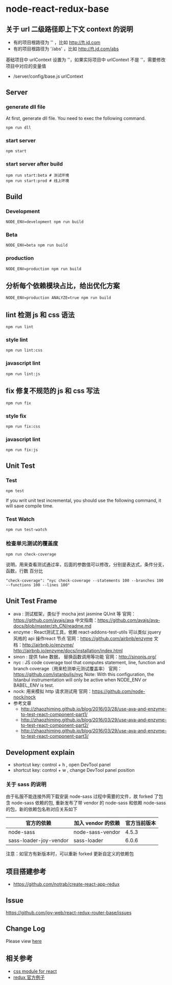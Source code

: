 # node-react-redux-base

## 关于 url 二级路径即上下文 context 的说明

* 有的项目根路径为 '' ，比如 http://ft.jd.com
* 有的项目根路径为 '/abs' ，比如 http://ft.jd.com/abs

基础项目中 urlContext 设置为 ''，如果实际项目中 urlContext  不是 ''，需要修改项目中对应的变量值

* /server/config/base.js   urlContext

## Server

### generate dll file

At first, generate dll file. You need to exec the following command.

```
npm run dll
```

### start server

```
npm start
```

### start server after build

```
npm run start:beta # 测试环境
npm run start:prod # 线上环境
```

## Build

### Development

```
NODE_ENV=development npm run build
```

### Beta

```
NODE_ENV=beta npm run build
```

### production

```
NODE_ENV=production npm run build
```

## 分析每个依赖模块占比，给出优化方案
```
NODE_ENV=production ANALYZE=true npm run build
```

## lint 检测 js 和 css 语法
```
npm run lint
```

### style lint
```
npm run lint:css
```

### javascript lint
```
npm run lint:js
```

## fix 修复不规范的 js 和 css 写法
```
npm run fix
```

### style fix
```
npm run fix:css
```

### javascript lint
```
npm run fix:js
```

## Unit Test

### Test
```
npm test
```

If you writ unit test incremental, you should use the following command, it will save compile time.

### Test Watch
```
npm run test-watch
```

### 检查单元测试的覆盖度
```
npm run check-coverage
```

说明，用来查看测试通过率，后面的参数值可以修改，分别是表达式，条件分支，函数，行数 百分比
```
"check-coverage": "nyc check-coverage --statements 100 --branches 100 --functions 100 --lines 100"
```

## Unit Test Frame

* ava : 测试框架，类似于 mocha jest jasmine QUnit 等
  官网：https://github.com/avajs/ava
  中文指南：https://github.com/avajs/ava-docs/blob/master/zh_CN/readme.md
* enzyme : React测试工具，依赖 react-addons-test-utils 可以类似 jquery 风格的 api 操作react 节点
  官网：https://github.com/airbnb/enzyme
  文档：http://airbnb.io/enzyme/
  http://airbnb.io/enzyme/docs/installation/index.html
* sinon : 提供 fake 数据， 替换函数调用等功能
  官网：http://sinonjs.org/
* nyc : JS code coverage tool that computes statement, line, function and branch coverage（用来检测单元测试覆盖率）
  官网：https://github.com/istanbuljs/nyc
  Note: With this configuration, the Istanbul instrumentation will only be active when NODE_ENV or BABEL_ENV is test.
* nock: 用来模拟 http 请求测试用
  官网：https://github.com/node-nock/nock
* 参考文章
  * http://zhaozhiming.github.io/blog/2016/03/28/use-ava-and-enzyme-to-test-react-component-part1/
  * http://zhaozhiming.github.io/blog/2016/03/29/use-ava-and-enzyme-to-test-react-component-part2/
  * http://zhaozhiming.github.io/blog/2016/03/29/use-ava-and-enzyme-to-test-react-component-part3/

## Development explain

* shortcut key: control + h , open DevTool panel
* shortcut key: control + w , change DevTool panel position

### 关于 sass 的说明
由于私服不能连接外网下载安装 node-sass 过程中需要的文件，故 forked 了包含 node-sass 依赖的包,
重新发布了带 vendor 的 node-sass 和依赖 node-sass 的包，新的依赖包名称对应关系如下

官方的依赖 | 加入 vendor 的依赖 | 官方当前版本
--- | --- | ---
node-sass | node-sass-vendor | 4.5.3
sass-loader-joy-vendor | sass-loader | 6.0.6

注意：如官方有新版本时，可以重新 forked 更新自定义的依赖包

## 项目搭建参考

* https://github.com/notrab/create-react-app-redux

## Issue

https://github.com/joy-web/react-redux-router-base/issues

## Change Log

Please view [here](./CHANGELOG.md)

## 相关参考

* [css module for react](https://github.com/camsong/blog/issues/5)
* [redux 官方例子](https://github.com/reactjs/redux/tree/master/examples)
